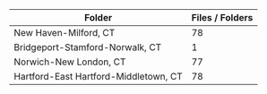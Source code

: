 | Folder                                |   Files / Folders |
|---------------------------------------|-------------------|
| New Haven-Milford, CT                 |                78 |
| Bridgeport-Stamford-Norwalk, CT       |                 1 |
| Norwich-New London, CT                |                77 |
| Hartford-East Hartford-Middletown, CT |                78 |